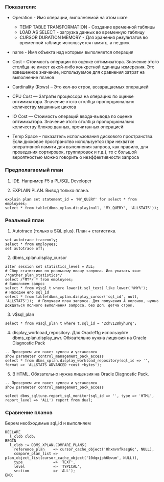 ### Показатели:
  - Operation - Имя операции, выполняемой на этом шаге
    - TEMP TABLE TRANSFORMATION - Создание временной таблицы
    - LOAD AS SELECT - загрузка данных во временную таблицу
    - CURSOR DURATION MEMORY - Для хранения результатов во временной таблице используется память, а не диск
  - name - Имя объекта над которым выполняется операция
  - Cost – Стоимость операции по оценке оптимизатора. Значение этого столбца не имеет какой-либо конкретной единицы измерения. Это взвешенное значение, используемое для сравнения затрат на выполнение планов
  
  - Cardinality (Rows) – Это кол-во строк, возвращаемых операцией
  - CPU Cost — Затраты процессора на операцию по оценке оптимизатора. Значение этого столбца пропорционально количеству машинных циклов
  - IO Cost — Стоимость операций ввода-вывода по оценке оптимизатора. Значение этого столбца пропорционально количеству блоков данных, прочитанных операцией
  
  - Temp Space – показатель использования дискового пространства. Если дисковое пространство используется (при нехватке оперативной памяти для выполнения запроса, как правило, для проведения сортировок, группировок и т.д.), то с большой вероятностью можно говорить о неэффективности запроса


### Предполагаемый план
  1. IDE. Например F5 в PL/SQL Developer
  
  2. EXPLAIN PLAN. Вывод только плана.
  ````
  explain plan set statement_id = 'MY_QUERY' for select * from employees; 
  select * from table(dbms_xplan.display(null, 'MY_QUERY', 'ALLSTATS'));
  ````

### Реальный план
  1. Autotrace (только в SQL plus). План + статистика.
  ````
  set autotrace traceonly;
  select * from employees;
  set autotrace off;
  ````
  
  2. dbms_xplan.display_cursor
  ````
  alter session set statistics_level = ALL;                                    # Сбор статистики по реальному плану запроса. Или указать хинт /*gather_plan_statistics*/
  select /*MY*/ * from employees;                                              # Выполняем запрос
  select * from v$sql t where lower(t.sql_text) like lower('%MY%');            # Находим его sql_id
  select * from table(dbms_xplan.display_cursor('sql_id', null, 'ALLSTATS'));  # Получаем план запроса. Для получения A колонок, нужно дождаться полного выполнения запроса, без доп. фетча строк.
  ````
  
  3. v$sql_plan
  ````
  select * from v$sql_plan t where t.sql_id = '2chv128hyhurq';
  ````
  
  4. display_workload_repository. Для Oracle11g используйте dbms_xplan.display_awr. Обязательно нужна лицензия на Oracle Diagnostic Pack
  ````
  -- Проверяем что пакет куплен и установлен
  show parameter control_management_pack_access
  select * from dbms_xplan.display_workload_repository(sql_id => '', format => 'ALLSTATS ADVANCED +cost +bytes');
  ````
  
  5. В HTML. Обязательно нужна лицензия на Oracle Diagnostic Pack.
  ````
  -- Проверяем что пакет куплен и установлен
  show parameter control_management_pack_access
  
  select dbms_sqltune.report_sql_monitor(sql_id => '', type => 'HTML', report_level => 'ALL') report from dual;
  ````


### Сравнение планов
Берем необходимые sql_id и выполняем
````
DECLARE
  l_clob clob;
BEGIN
  l_clob := DBMS_XPLAN.COMPARE_PLANS( 
    reference_plan    => cursor_cache_object('0hxmvnfkasg6q', NULL),
    compare_plan_list => plan_object_list(cursor_cache_object('10dqxjph6bwum', NULL)),
    type              => 'TEXT',
    level             => 'TYPICAL', 
    section           => 'ALL');
END;
````